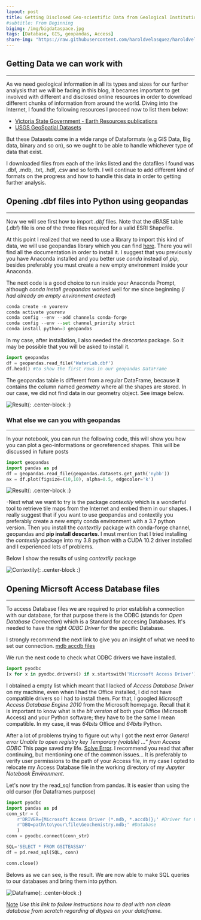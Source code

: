 ```yaml
---
layout: post
title: Getting Disclosed Geo-scientific Data from Geological Institutions
#subtitle: From Beginning
bigimg: /img/bigdataspace.jpg
tags: [Database, GIS, geopandas, Access]
share-img: "https://raw.githubusercontent.com/haroldvelasquez/haroldvelasquez.github.io/master/img/bigdataspace.jpg"
---
```


## Getting Data we can work with
______

As we need geological information in all its types and sizes for our further analysis that we will be facing in this blog, it becames important to get involved with different and disclosed online resources in order to download different chunks of information from around the world. Diving into the Internet, I found the following resources I proceed now to list them below:

- [Victoria State Government - Earth Resources publications](http://earthresources.efirst.com.au/product.asp?pID=1016&cID=12)
- [USGS GeoSpatial Datasets](https://mrdata.usgs.gov/catalog/science.php?thcode=2&term=474)

But these Datasets come in a wide range of Dataformats (e.g GIS Data, Big data, binary and so on), so we ought to be able to handle whichever type of data that exist. 

I downloaded files from each of the links listed and the datafiles I found was .dbf, .mdb, .txt, .hdf, .csv and so forth. I will continue to add different kind  of formats on the progress and how to handle this data in order to getting further analysis.

## Opening .dbf files into Python using geopandas
______

Now we will see first how to import _.dbf_ files. Note that the dBASE table (.dbf) file is one of the three files required for a valid ESRI Shapefile.

At this point I realized that we need to use a library to import this kind of data, we will use geopandas library which you can find [here](https://geopandas.org/). There you will find all the documentation in order to install it. I suggest that you previously you have Anaconda installed and you better use _conda_ instead of _pip_, besides preferably you must create a new empty environment inside your Anaconda.

The next code is a good choice to run inside your Anaconda Prompt, although _conda install geopandas_ worked well for me since beginning (_I had already an empty environment created_)

```python
conda create -n yourenv
conda activate yourenv
conda config --env --add channels conda-forge
conda config --env --set channel_priority strict
conda install python=3 geopandas
```
In my case, after installation, I also needed the _descartes_ package. So it may be possible that you will be asked to install it. 

```python
import geopandas
df = geopandas.read_file('WaterLab.dbf')
df.head() #to show the first rows in our geopandas DataFrame
```

The geopandas table is different from a regular DataFrame, because it contains the column named _geometry_ where all the shapes are stored. In our case, we did not find data in our geometry object. See image below.

![Result](https://raw.githubusercontent.com/haroldvelasquez/haroldvelasquez.github.io/master/img/Geopandas_table.PNG){: .center-block :}


### What else we can you with geopandas
___

In your notebook, you can run the following code, this will show you how you can plot a geo-informations or georeferenced shapes. This will be discussed in future posts

```python
import geopandas
import pandas as pd
df = geopandas.read_file(geopandas.datasets.get_path('nybb'))
ax = df.plot(figsize=(10,10), alpha=0.5, edgecolor='k')
```
![Result](https://raw.githubusercontent.com/haroldvelasquez/haroldvelasquez.github.io/master/img/gdp_plot.png){: .center-block :}


-Next what we want to try is the package _contextily_ which is a wonderful tool to retrieve tile maps from the Internet and embed them in our shapes. I really suggest that if you want to use geopandas and contextily you preferably create a new empty conda environment with a 3.7 python version. Then you install the _contextily_ package with conda-forge channel, geopandas and **pip install descartes**. I must mention that I tried installing the _contextily_ package into my 3.8 python with a CUDA 10.2 driver installed and I experienced lots of problems.

Below I show the results of using _contextily_ package

![Contextily](https://raw.githubusercontent.com/haroldvelasquez/haroldvelasquez.github.io/master/img/Contextily.PNG){: .center-block :}


## Opening Micrsoft Access Database files
___

To access Database files we are required to prior establish a connection with our database, for that purpose there is the ODBC (stands for _Open Database Connection_) which is a Standard for acccesing Databases. It's needed to have the right _ODBC Driver_ for the specific Database.

I strongly recommend the next link to give you an insight of what we need to set our connection. [mdb accdb files](https://github.com/mkleehammer/pyodbc/wiki/Connecting-to-Microsoft-Access)

We run the next code to check what ODBC drivers we have installed.
```python
import pyodbc
[x for x in pyodbc.drivers() if x.startswith('Microsoft Access Driver')]
```

I obtained a empty list which meant that I lacked of _Access Database Driver_ on my machine, even when I had the Office installed, I did not have compatible drivers so I had to install them. For that, I googled _Microsoft Access Database Engine 2010_ from the Microsoft homepage. Recall that it is important to know what is the _bit version_ of both your Office (Microsoft Access) and your Python software; they have to be the same I mean compatible. In my case, it was _64bits_ Office and _64bits_ Python. 

After a lot of problems trying to figure out why I got the next error _General error Unable to open registry key Temporary (volatile) …” from Access ODBC_ This page saved my life. [Solve Error](https://stackoverflow.com/questions/26244425/general-error-unable-to-open-registry-key-temporary-volatile-from-access). I recommend you read that after continuing, but mentioning one of the common issues... It is preferably to verify user permissions to the path of your Access file, in my case I opted to relocate my Access Database file in the working directory of my _Jupyter Notebook Environment_.

Let's now try the read_sql function from pandas. It is easier than using the old cursor (for Dataframes purpose)

```python
import pyodbc
import pandas as pd
conn_str = (
    r'DRIVER={Microsoft Access Driver (*.mdb, *.accdb)};' #Driver for 64 bits mdb
    r'DBQ=path\to\your\file\Geochemistry.mdb;' #Database
    )
conn = pyodbc.connect(conn_str)

SQL='SELECT * FROM GSITEASSAY'
df = pd.read_sql(SQL, conn)

conn.close()
```

Belows as we can see, is the result. We are now able to make SQL queries to our databases and bring them into python.

![Dataframe](https://raw.githubusercontent.com/haroldvelasquez/haroldvelasquez.github.io/master/img/post002_dataframe.PNG){: .center-block :}


[Note](https://pbpython.com/pandas_dtypes.html) _Use this link to follow instructions how to deal with non clean database from scratch regarding al dtypes on your dataframe._

